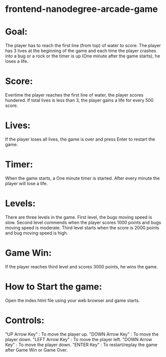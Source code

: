 frontend-nanodegree-arcade-game
===============================

Goal:
=====

The player has to reach the first line (from top) of water to score. The player has 3 lives at the beginning of the game and each time the player crashes into a bug or
a rock or the timer is up (One minute after the game starts), he loses a life.

Score:
======

Evertime the player reaches the first line of water, the player scores hundered. If total lives is less than 3, the player gains a life for every 500 score.

Lives:
======

If the player loses all lives, the game is over and press Enter to restart the game.

Timer:
======

When the game starts, a One minute timer is started. After every minute the player will lose a life.

Levels:
=======

There are three levels in the game. First level, the bugs moving speed is slow. Second level commends when the player scores 1000 points and bugs moving speed is moderate. Third level starts when the score is 2000 points and bug moving speed is high.

Game Win:
=========

If the player reaches third level and scores 3000 points, he wins the game.


How to Start the game:
======================
Open the index.html file using your web browser and game starts.

Controls:
=========

"UP Arrow Key" : To move the player up.
"DOWN Arrow Key" : To move the player down.
"LEFT Arrow Key" : To move the player left.
"DOWN Arrow Key" : To move the player down.
"ENTER Key" : To restart/replay the game after Game Win or Game Over.
